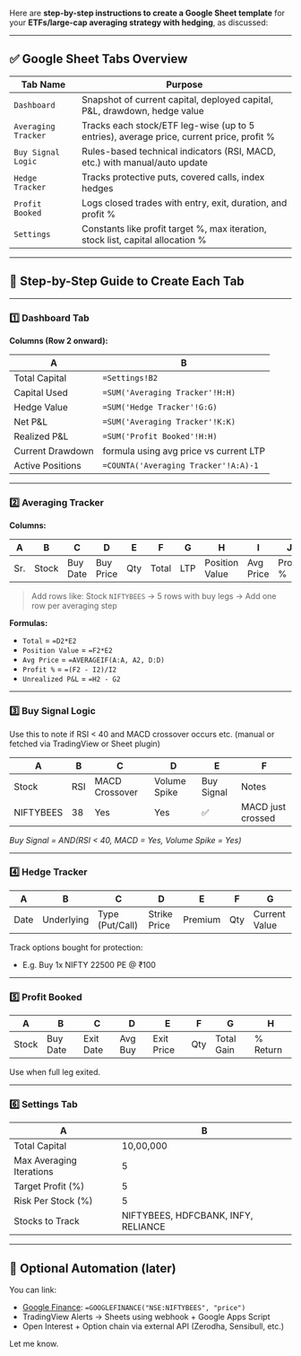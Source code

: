 Here are **step-by-step instructions to create a Google Sheet template** for your **ETFs/large-cap averaging strategy with hedging**, as discussed:

---

## ✅ **Google Sheet Tabs Overview**

| Tab Name            | Purpose                                                                                  |
| ------------------- | ---------------------------------------------------------------------------------------- |
| `Dashboard`         | Snapshot of current capital, deployed capital, P\&L, drawdown, hedge value               |
| `Averaging Tracker` | Tracks each stock/ETF leg-wise (up to 5 entries), average price, current price, profit % |
| `Buy Signal Logic`  | Rules-based technical indicators (RSI, MACD, etc.) with manual/auto update               |
| `Hedge Tracker`     | Tracks protective puts, covered calls, index hedges                                      |
| `Profit Booked`     | Logs closed trades with entry, exit, duration, and profit %                              |
| `Settings`          | Constants like profit target %, max iteration, stock list, capital allocation %          |

---

## 🧱 **Step-by-Step Guide to Create Each Tab**

---

### 1️⃣ **Dashboard Tab**

**Columns (Row 2 onward):**

| A                | B                                      |
| ---------------- | -------------------------------------- |
| Total Capital    | `=Settings!B2`                         |
| Capital Used     | `=SUM('Averaging Tracker'!H:H)`        |
| Hedge Value      | `=SUM('Hedge Tracker'!G:G)`            |
| Net P\&L         | `=SUM('Averaging Tracker'!K:K)`        |
| Realized P\&L    | `=SUM('Profit Booked'!H:H)`            |
| Current Drawdown | formula using avg price vs current LTP |
| Active Positions | `=COUNTA('Averaging Tracker'!A:A)-1`   |

---

### 2️⃣ **Averaging Tracker**

**Columns:**

| A   | B     | C        | D         | E   | F     | G   | H              | I         | J        | K               |
| --- | ----- | -------- | --------- | --- | ----- | --- | -------------- | --------- | -------- | --------------- |
| Sr. | Stock | Buy Date | Buy Price | Qty | Total | LTP | Position Value | Avg Price | Profit % | Unrealized P\&L |

> Add rows like:
> Stock `NIFTYBEES` → 5 rows with buy legs → Add one row per averaging step

**Formulas:**

* `Total` = `=D2*E2`
* `Position Value` = `=F2*E2`
* `Avg Price` = `=AVERAGEIF(A:A, A2, D:D)`
* `Profit %` = `=(F2 - I2)/I2`
* `Unrealized P&L` = `=H2 - G2`

---

### 3️⃣ **Buy Signal Logic**

Use this to note if RSI < 40 and MACD crossover occurs etc. (manual or fetched via TradingView or Sheet plugin)

| A         | B   | C              | D            | E          | F                 |
| --------- | --- | -------------- | ------------ | ---------- | ----------------- |
| Stock     | RSI | MACD Crossover | Volume Spike | Buy Signal | Notes             |
| NIFTYBEES | 38  | Yes            | Yes          | ✅          | MACD just crossed |

*Buy Signal = AND(RSI < 40, MACD = Yes, Volume Spike = Yes)*

---

### 4️⃣ **Hedge Tracker**

| A    | B          | C               | D            | E       | F   | G             |
| ---- | ---------- | --------------- | ------------ | ------- | --- | ------------- |
| Date | Underlying | Type (Put/Call) | Strike Price | Premium | Qty | Current Value |

Track options bought for protection:

* E.g. Buy 1x NIFTY 22500 PE @ ₹100

---

### 5️⃣ **Profit Booked**

| A     | B        | C         | D       | E          | F   | G          | H        |
| ----- | -------- | --------- | ------- | ---------- | --- | ---------- | -------- |
| Stock | Buy Date | Exit Date | Avg Buy | Exit Price | Qty | Total Gain | % Return |

Use when full leg exited.

---

### 6️⃣ **Settings Tab**

| A                        | B                                   |
| ------------------------ | ----------------------------------- |
| Total Capital            | 10,00,000                           |
| Max Averaging Iterations | 5                                   |
| Target Profit (%)        | 5                                   |
| Risk Per Stock (%)       | 5                                   |
| Stocks to Track          | NIFTYBEES, HDFCBANK, INFY, RELIANCE |

---

## 🔄 Optional Automation (later)

You can link:

* [Google Finance](https://support.google.com/docs/answer/3093281?hl=en): `=GOOGLEFINANCE("NSE:NIFTYBEES", "price")`
* TradingView Alerts → Sheets using webhook + Google Apps Script
* Open Interest + Option chain via external API (Zerodha, Sensibull, etc.)


Let me know.
